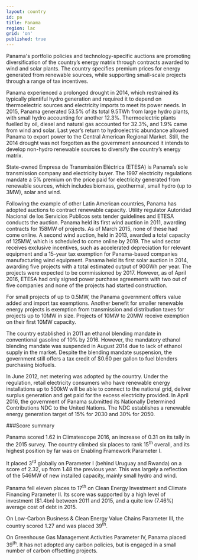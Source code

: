 ```yaml
---
layout: country
id: pa
title: Panama
region: lac
grid: 'on'
published: true
---
```


Panama's portfolio policies and technology-specific auctions are promoting diversification of the country’s energy matrix through contracts awarded to wind and solar plants. The country specifies premium prices for energy generated from renewable sources, while supporting small-scale projects through a range of tax incentives.

Panama experienced a prolonged drought in 2014, which restrained its typically plentiful hydro generation and required it to depend on thermoelectric sources and electricity imports to meet its power needs. In 2015, Panama generated 53.5% of its total 9.5TWh from large hydro plants, with small hydro accounting for another 12.3%. Thermoelectric plants fuelled by oil, diesel and natural gas accounted for 32.3%, and 1.9% came from wind and solar. Last year’s return to hydroelectric abundance allowed Panama to export power to the Central American Regional Market. Still, the 2014 drought was not forgotten as the government announced it intends to develop non-hydro renewable sources to diversify the country’s energy matrix.

State-owned Empresa de Transmissión Eléctrica (ETESA) is Panama’s sole transmission company and electricity buyer. The 1997 electricity regulations mandate a 5% premium on the price paid for electricity generated from renewable sources, which includes biomass, geothermal, small hydro (up to 3MW), solar and wind.

Following the example of other Latin American countries, Panama has adopted auctions to contract renewable capacity. Utility regulator Autoridad Nacional de los Servicios Publicos sets tender guidelines and ETESA conducts the auction. Panama held its first wind auction in 2011, awarding contracts for 158MW of projects. As of March 2015, none of these had come online.
A second wind auction, held in 2013, awarded a total capacity of 125MW, which is scheduled to come online by 2019. The wind sector receives exclusive incentives, such as accelerated depreciation for relevant equipment and a 15-year tax exemption for Panama-based companies manufacturing wind equipment.
Panama held its first solar auction in 2014, awarding five projects with a total estimated output of 90GWh per year. The projects were expected to be commissioned by 2017. However, as of April 2016, ETESA had only signed power purchase agreements with two out of five companies and none of the projects had started construction.

For small projects of up to 0.5MW, the Panama government offers value added and import tax exemptions. Another benefit for smaller renewable energy projects is exemption from transmission and distribution taxes for projects up to 10MW in size. Projects of 10MW to 20MW receive exemption on their first 10MW capacity.

The country established in 2011 an ethanol blending mandate in conventional gasoline of 10% by 2016. However, the mandatory ethanol blending mandate was suspended in August 2014 due to lack of ethanol supply in the market. Despite the blending mandate suspension, the government still offers a tax credit of $0.60 per gallon to fuel blenders purchasing biofuels.

In June 2012, net metering was adopted by the country. Under the regulation, retail electricity consumers who have renewable energy installations up to 500kW will be able to connect to the national grid, deliver surplus generation and get paid for the excess electricity provided.
In April 2016, the government of Panama submitted its Nationally Determined Contributions NDC to the United Nations. The NDC establishes a renewable energy generation target of 15% for 2030 and 30% for 2050.


###Score summary

Panama scored 1.62 in Climatescope 2016, an increase of 0.31 on its tally in the 2015 survey. The country climbed six places to rank 15<sup>th</sup> overall, and its highest position by far was on Enabling Framework Parameter I.

It placed 3<sup>rd</sup> globally on Parameter I (behind Uruguay and Rwanda) on a score of 2.32, up from 1.48 the previous year. This was largely a reflection of the 546MW of new installed capacity, mainly small hydro and wind.

Panama fell eleven places to 17<sup>th</sup> on Clean Energy Investment and Climate Financing Parameter II. Its score was supported by a high level of investment ($1.4bn) between 2011 and 2015, and a quite low (7.46%) average cost of debt in 2015.

On Low-Carbon Business & Clean Energy Value Chains Parameter III, the country scored 1.27 and was placed 39<sup>th</sup>. 

On Greenhouse Gas Management Activities Parameter IV, Panama placed 39<sup>th</sup>. It has not adopted any carbon policies, but is engaged in a small number of carbon offsetting projects.
